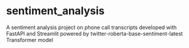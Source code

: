 # sentiment_analysis
A sentiment analysis project on phone call transcripts developed with FastAPI and Streamlit powered by twitter-roberta-base-sentiment-latest Transformer model
